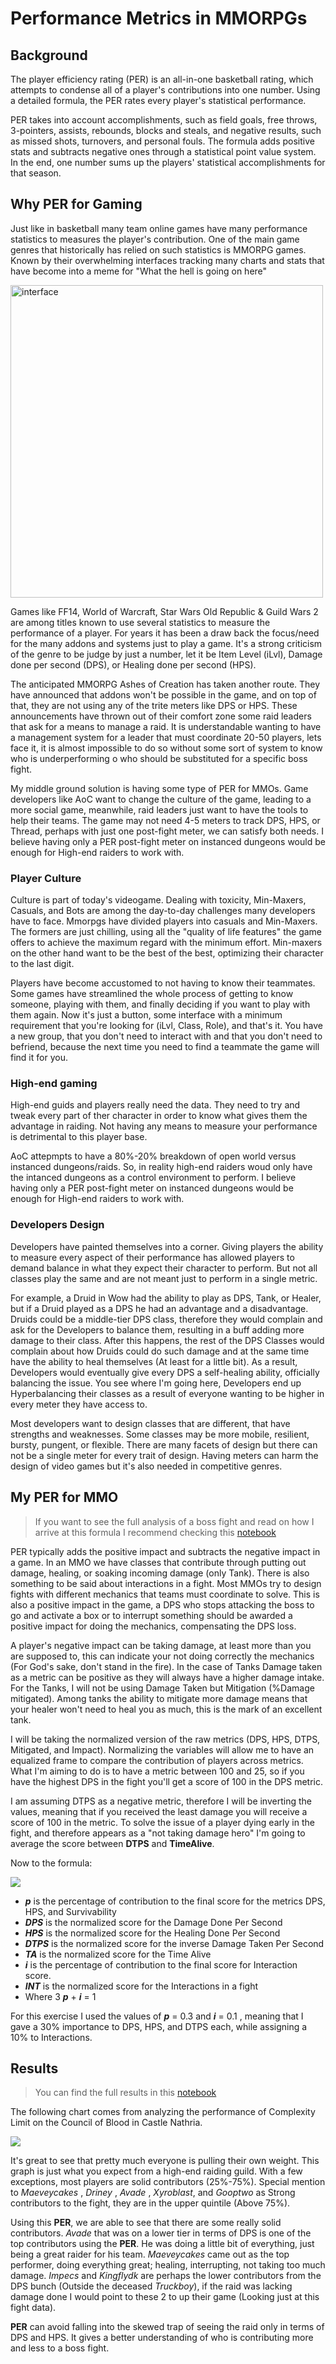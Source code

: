 # Performance Metrics in MMORPGs

## Background
The player efficiency rating (PER) is an all-in-one basketball rating, which attempts to condense all of a player's contributions into one number. Using a detailed formula, the PER rates every player's statistical performance.

PER takes into account accomplishments, such as field goals, free throws, 3-pointers, assists, rebounds, blocks and steals, and negative results, such as missed shots, turnovers, and personal fouls. The formula adds positive stats and subtracts negative ones through a statistical point value system. In the end, one number sums up the players' statistical accomplishments for that season.

## Why PER for Gaming
Just like in basketball many team online games have many performance statistics to measures the player's contribution. One of the main game genres that historically has relied on such statistics is MMORPG games. Known by their overwhelming interfaces tracking many charts and stats that have become into a meme for "What the hell is going on here"

<img src="img/Interface.jpg" alt="interface" width="500"/>


Games like FF14, World of Warcraft, Star Wars Old Republic & Guild Wars 2 are among titles known to use several statistics to measure the performance of a player. For years it has been a draw back the focus/need for the many addons and systems just to play a game. It's a strong criticism of the genre to be judge by just a number, let it be Item Level (iLvl), Damage done per second (DPS), or Healing done per second (HPS).

The anticipated MMORPG Ashes of Creation has taken another route. They have announced that addons won't be possible in the game, and on top of that, they are not using any of the trite meters like DPS or HPS. These announcements have thrown out of their comfort zone some raid leaders that ask for a means to manage a raid. It is understandable wanting to have a management system for a leader that must coordinate 20-50 players, lets face it, it is almost impossible to do so without some sort of system to know who is underperforming o who should be substituted for a specific boss fight. 

My middle ground solution is having some type of PER for MMOs. Game developers like AoC want to change the culture of the game, leading to a more social game, meanwhile, raid leaders just want to have the tools to help their teams. The game may not need 4-5 meters to track DPS, HPS, or Thread, perhaps with just one post-fight meter, we can satisfy both needs. I believe having only a PER post-fight meter on instanced dungeons would be enough for High-end raiders to work with.

### Player Culture

Culture is part of today's videogame. Dealing with toxicity, Min-Maxers, Casuals, and Bots are among the day-to-day challenges many developers have to face. Mmorpgs have divided players into casuals and Min-Maxers. The formers are just chilling, using all the "quality of life features" the game offers to achieve the maximum regard with the minimum effort. Min-maxers on the other hand want to be the best of the best, optimizing their character to the last digit. 

Players have become accustomed to not having to know their teammates. Some games have streamlined the whole process of getting to know someone, playing with them, and finally deciding if you want to play with them again. Now it's just a button, some interface with a minimum requirement that you're looking for (iLvl, Class, Role), and that's it. You have a new group, that you don't need to interact with and that you don't need to befriend, because the next time you need to find a teammate the game will find it for you.

### High-end gaming

High-end guids and players really need the data. They need to try and tweak every part of ther character in order to know what gives them the advantage in raiding. Not having any means to measure your performance is detrimental to this player base. 

AoC attepmpts to have a 80%-20% breakdown of open world versus instanced dungeons/raids. So, in reality high-end raiders woud only have the intanced dungeons as a control environment to perform. I believe having only a PER post-fight meter on instanced dungeons would be enough for High-end raiders to work with.


### Developers Design

Developers have painted themselves into a corner. Giving players the ability to measure every aspect of their performance has allowed players to demand balance in what they expect their character to perform. But not all classes play the same and are not meant just to perform in a single metric. 

For example, a Druid in Wow had the ability to play as DPS, Tank, or Healer, but if a Druid played as a DPS he had an advantage and a disadvantage. Druids could be a middle-tier DPS class, therefore they would complain and ask for the Developers to balance them, resulting in a buff adding more damage to their class. After this happens, the rest of the DPS Classes would complain about how Druids could do such damage and at the same time have the ability to heal themselves (At least for a little bit). As a result, Developers would eventually give every DPS a self-healing ability, officially balancing the issue. You see where I'm going here, Developers end up Hyperbalancing their classes as a result of everyone wanting to be higher in every meter they have access to.

Most developers want to design classes that are different, that have strengths and weaknesses. Some classes may be more mobile, resilient, bursty, pungent, or flexible. There are many facets of design but there can not be a single meter for every trait of design. Having meters can harm the design of video games but it's also needed in competitive genres.


## My PER for MMO

> If you want to see the full analysis of a boss fight and read on how I arrive at this formula I recommend checking this [notebook](PER.ipynb)

PER typically adds the positive impact and subtracts the negative impact in a game. In an MMO we have classes that contribute through putting out damage, healing, or soaking incoming damage (only Tank). There is also something to be said about interactions in a fight. Most MMOs try to design fights with different mechanics that teams must coordinate to solve. This is also a positive impact in the game, a DPS who stops attacking the boss to go and activate a box or to interrupt something should be awarded a positive impact for doing the mechanics, compensating the DPS loss.

A player's negative impact can be taking damage, at least more than you are supposed to, this can indicate your not doing correctly the mechanics (For God's sake, don't stand in the fire). In the case of Tanks Damage taken as a metric can be positive as they will always have a higher damage intake. For the Tanks, I will not be using Damage Taken but Mitigation (%Damage mitigated). Among tanks the ability to mitigate more damage means that your healer won't need to heal you as much, this is the mark of an excellent tank.

I will be taking the normalized version of the raw metrics (DPS, HPS, DTPS, Mitigated, and Impact). Normalizing the variables will allow me to have an equalized frame to compare the contribution of players across metrics. What I'm aiming to do is to have a metric between 100 and 25, so if you have the highest DPS in the fight you'll get a score of 100 in the DPS metric.

I am assuming DTPS as a negative metric, therefore I will be inverting the values, meaning that if you received the least damage you will receive a score of 100 in the metric. To solve the issue of a player dying early in the fight, and therefore appears as a "not taking damage hero" I'm going to average the score between **DTPS** and **TimeAlive**.

Now to the formula:

<img src="https://render.githubusercontent.com/render/math?math=PER = p\cdot( DPS %2B HPS %2B \frac{DTPS %2B TA}{2} ) %2B i \cdot INT">


- _**p**_ is the percentage of contribution to the final score for the metrics DPS, HPS, and Survivability
- _**DPS**_ is the normalized score for the Damage Done Per Second
- _**HPS**_ is the normalized score for the Healing Done Per Second
- _**DTPS**_ is the normalized score for the inverse Damage Taken Per Second
- _**TA**_ is the normalized score for the Time Alive
- _**i**_  is the percentage of contribution to the final score for Interaction score.
- _**INT**_ is the normalized score for the Interactions in a fight
- Where 3 _**p**_ + _**i**_ = 1

For this exercise I used the values of _**p**_ = 0.3 and _**i**_ = 0.1 , meaning that I gave a 30% importance to DPS, HPS, and DTPS each, while assigning a 10% to Interactions.


## Results 

> You can find the full results in this [notebook](PER.ipynb)

The following chart comes from analyzing the performance of Complexity Limit on the Council of Blood in Castle Nathria.

![](img/PER-Complexity-1.png)

It's great to see that pretty much everyone is pulling their own weight. This graph is just what you expect from a high-end raiding guild. With a few exceptions, most players are solid contributors (25%-75%). Special mention to _Maeveycakes_ , _Driney_ , _Avade_ , _Xyroblast_, and _Gooptwo_ as Strong contributors to the fight, they are in the upper quintile (Above 75%).

Using this **PER**, we are able to see that there are some really solid contributors. _Avade_ that was on a lower tier in terms of DPS is one of the top contributors using the **PER**. He was doing a little bit of everything, just being a great raider for his team. _Maeveycakes_ came out as the top performer, doing everything great; healing, interrupting, not taking too much damage. _Impecs_ and _Kingflydk_ are perhaps the lower contributors from the DPS bunch (Outside the deceased _Truckboy_), if the raid was lacking damage done I would point to these 2 to up their game (Looking just at this fight data).

**PER** can avoid falling into the skewed trap of seeing the raid only in terms of DPS and HPS. It gives a better understanding of who is contributing more and less to a boss fight. 